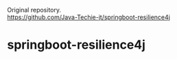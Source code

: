 Original repository.   
https://github.com/Java-Techie-jt/springboot-resilience4j     

# springboot-resilience4j

